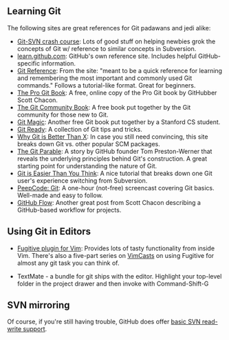 ## Learning Git

The following sites are great references for Git padawans and jedi alike:

* [Git-SVN crash course](http://git.or.cz/course/svn.html): Lots of good stuff on helping newbies grok the concepts of Git w/ reference to similar concepts in Subversion.
* [learn.github.com](http://learn.github.com): GitHub's own reference site. Includes helpful GitHub-specific information.
* [Git Reference](http://gitref.org): From the site: "meant to be a quick reference for learning and remembering the most important and commonly used Git commands." Follows a tutorial-like format. Great for beginners.
* [The Pro Git Book](http://progit.org): A free, online copy of the Pro Git book by GitHubber Scott Chacon.
* [The Git Community Book](http://book.git-scm.com): A free book put together by the Git community for those new to Git.
* [Git Magic](http://www-cs-students.stanford.edu/~blynn/gitmagic/): Another free Git book put together by a Stanford CS student.
* [Git Ready](http://gitready.com): A collection of Git tips and tricks.
* [Why Git is Better Than X](http://whygitisbetterthanx.com): In case you still need convincing, this site breaks down Git vs. other popular SCM packages.
* [The Git Parable](http://tom.preston-werner.com/2009/05/19/the-git-parable.html): A story by GitHub founder Tom Preston-Werner that reveals the underlying principles behind Git's construction. A great starting point for understanding the nature of Git.
* [Git is Easier Than You Think](http://nfarina.com/post/9868516270/git-is-simpler): A nice tutorial that breaks down one Git user's experience switching from Subversion.
* [PeepCode: Git](http://peepcode.com/products/git): A one-hour (not-free) screencast covering Git basics. Well-made and easy to follow.
* [GitHub Flow](http://scottchacon.com/2011/08/31/github-flow.html): Another great post from Scott Chacon describing a GitHub-based workflow for projects.


## Using Git in Editors

* [Fugitive plugin for Vim](https://github.com/tpope/vim-fugitive): Provides lots of tasty functionality from inside Vim.  There's also a five-part series on [VimCasts](http://vimcasts.org/episodes/fugitive-vim---a-complement-to-command-line-git/) on using Fugitive for almost any git task you can think of.

* TextMate - a bundle for git ships with the editor.  Highlight your top-level folder in the project drawer and then invoke with Command-Shift-G

## SVN mirroring

Of course, if you're still having trouble, GitHub does offer [basic SVN read-write support](https://github.com/blog/644-subversion-write-support).
